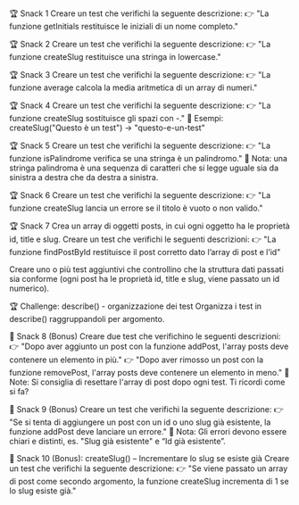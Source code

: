 🏆 Snack 1
Creare un test che verifichi la seguente descrizione:
👉 "La funzione getInitials restituisce le iniziali di un nome completo."

🏆 Snack 2
Creare un test che verifichi la seguente descrizione:
👉 "La funzione createSlug restituisce una stringa in lowercase."

🏆 Snack 3
Creare un test che verifichi la seguente descrizione:
👉 "La funzione average calcola la media aritmetica di un array di numeri."

🏆 Snack 4
Creare un test che verifichi la seguente descrizione:
👉 "La funzione createSlug sostituisce gli spazi con -."
📌 Esempi:
createSlug("Questo è un test") → "questo-e-un-test"

🏆 Snack 5
Creare un test che verifichi la seguente descrizione:
👉 "La funzione isPalindrome verifica se una stringa è un palindromo."
📌 Nota: una stringa palindroma è una sequenza di caratteri che si legge uguale sia da sinistra a destra che da destra a sinistra.

🏆 Snack 6
Creare un test che verifichi la seguente descrizione:
👉 "La funzione createSlug lancia un errore se il titolo è vuoto o non valido."

🏆 Snack 7
Crea un array di oggetti posts, in cui ogni oggetto ha le proprietà id, title e slug.
Creare un test che verifichi le seguenti descrizioni:
👉 "La funzione findPostById restituisce il post corretto dato l’array di post e l’id"

Creare uno o più test aggiuntivi che controllino che la struttura dati passati sia conforme (ogni post ha le proprietà id, title e slug, viene passato un id numerico).

🏆 Challenge: describe() - organizzazione dei test
Organizza i test in describe() raggruppandoli per argomento.

🎯 Snack 8 (Bonus)
Creare due test che verifichino le seguenti descrizioni:
👉 "Dopo aver aggiunto un post con la funzione addPost, l'array posts deve contenere un elemento in più."
👉 "Dopo aver rimosso un post con la funzione removePost, l'array posts deve contenere un elemento in meno."
📌 Note:
Si consiglia di resettare l'array di post dopo ogni test. Ti ricordi come si fa?

🎯 Snack 9 (Bonus)
Creare un test che verifichi la seguente descrizione:
👉 "Se si tenta di aggiungere un post con un id o uno slug già esistente, la funzione addPost deve lanciare un errore."
📌 Nota:
Gli errori devono essere chiari e distinti, es. "Slug già esistente" e “Id già esistente”.

🎯 Snack 10 (Bonus): createSlug() – Incrementare lo slug se esiste già
Creare un test che verifichi la seguente descrizione:
👉 "Se viene passato un array di post come secondo argomento, la funzione createSlug incrementa di 1 se lo slug esiste già."

